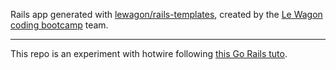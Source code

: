 Rails app generated with [lewagon/rails-templates](https://github.com/lewagon/rails-templates), created by the [Le Wagon coding bootcamp](https://www.lewagon.com) team.

---

This repo is an experiment with hotwire following [this Go Rails tuto](https://gorails.com/episodes/hotwire-rails?autoplay=1).
